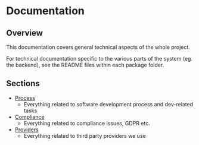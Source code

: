 # Documentation

## Overview

This documentation covers general technical aspects of the whole project.

For technical documentation specific to the various parts of the system (eg. the backend), see the README files within each package folder.

## Sections

- [Process](process/index.md)
  - Everything related to software development process and dev-related tasks
- [Compliance](compliance/index.md)
  - Everything related to compliance issues, GDPR etc.
- [Providers](providers/index.md)
  - Everything related to third party providers we use
